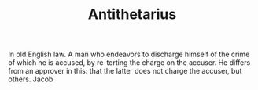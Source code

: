 ---
title: Antithetarius
letter: A
permalink: "/definitions/antithetarius.html"
body: 'In old English law. A man who endeavors to discharge himself of the crime of
  which he is accused, by re-torting the charge on the accuser. He differs from an
  approver in this: that the latter does not charge the accuser, but others. Jacob'
published_at: '2018-07-07'
layout: post
---
